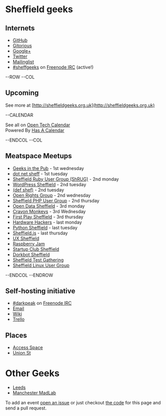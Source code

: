 # Sheffield geeks

## Internets

* [GitHub](https://github.com/sheffgeeks)
* [Gitorious](https://gitorious.org/+sheffgeeks)
* [Google+](https://plus.google.com/communities/107930287812860166795/events)
* [Twitter](http://twitter.com/sheffieldgeeks)
* [Mailinglist](https://groups.google.com/forum/#!forum/sheffieldgeeks)
* [#sheffgeeks](irc://chat.freenode.net/sheffgeeks) on [Freenode IRC](http://freenode.net) (active!)

--ROW
--COL

## Upcoming

See more at [http://sheffieldgeeks.org.uk](http://sheffieldgeeks.org.uk)

--CALENDAR

See all on [Open Tech Calendar](https://opentechcalendar.co.uk/area/40-sheffield)<br />
Powered By [Has A Calendar](http://ican.hasacalendar.co.uk/)

--ENDCOL
--COL

## Meatspace Meetups

* [Geeks in the Pub](http://www.gitpub.org.uk/) - 1st wednesday
* [dot net sheff](http://dotnetsheff.co.uk) - 1st tuesday
* [Sheffield Ruby User Group (ShRUG)](http://shrug.org/) - 2nd monday
* [WordPress Sheffield](http://wpsheffield.com/) - 2nd tuesday
* [(def shef)](http://defshef.github.io) - 2nd tuesday
* [Open Rights Group](https://sheffield.openrightsgroup.org/) - 2nd wednesday
* [Sheffield PHP User Group](https://twitter.com/shefphp) - 2nd thursday
* [Open Data Sheffield](https://groups.google.com/forum/?hl=en&fromgroups=#!forum/opendatasheffield) - 3rd monday
* [Crayon Monkeys](http://crayonmonkeys.eventbrite.co.uk) - 3rd Wednesday
* [First Play Sheffield](http://www.firstplaysheffield.co.uk/) - 3rd thursday
* [Hardware Hackers](https://groups.google.com/forum/?hl=en&fromgroups#!forum/sheffield-hardware-hackers) - last monday
* [Python Sheffield](https://twitter.com/pysheff) - last tuesday
* [Sheffield.js](http://www.meetup.com/Sheffield-js) - last thursday
* [UX Sheffield](http://twitter.com/uxsheffield)
* [Raspberry Jam](http://shefjam.eventbrite.com/)
* [Startup Club Sheffield](https://groups.google.com/forum/?hl=en&fromgroups=#!forum/startup-club-sheffield)
* [Dorkbot Sheffield](http://dorkbotsheffield.lurk.org/)
* [Sheffield Test Gathering](http://www.meetup.com/Sheffield-Test-Gathering)
* [Sheffield Linux User Group](http://www.sheflug.org.uk)

--ENDCOL
--ENDROW

## Self-hosting initiative

* [#darkpeak](irc://chat.freenode.net/darkpeak) on [Freenode IRC](http://freenode.net)
* [Email](https://lists.richardskingdom.net/mailman/listinfo/sheffgeeks-hosting)
* [Wiki](https://wiki.darkpeak.org/)
* [Trello](https://trello.com/sheffgeeks)

## Places

* [Access Space](http://access-space.org/)
* [Union St](http://www.union-st.org/)

# Other Geeks

* [Leeds](http://leedsgeeks.net/)
* [Manchester MadLab](http://madlab.org.uk/)

To add an event [open an issue][1] or just checkout [the code][2]
for this page and send a pull request.

[1]: https://github.com/sheffgeeks/sheffgeeks.github.io/issues/new
[2]: https://github.com/sheffgeeks/sheffgeeks.github.io

